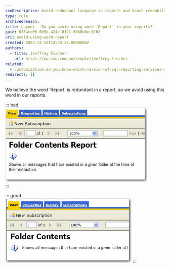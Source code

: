 ```yaml
---
seoDescription: Avoid redundant language in reports and boost readability by refraining from using the word "report".
type: rule
archivedreason:
title: Layout - Do you avoid using word 'Report' in your reports?
guid: 6364ce06-609b-424e-8121-6660b0ec0f68
uri: avoid-using-word-report
created: 2023-12-12T14:38:33.0000000Z
authors:
  - title: Jeoffrey Fischer
    url: https://ww.ssw.com.au/people/jeoffrey-fischer
related:
  - customization-do-you-know-which-version-of-sql-reporting-services-and-visual-studio-you-are-using
redirects: []
---
```


We believe the word 'Report' is redundant in a report, so we avoid using this word in our reports.

<!--endintro-->

::: bad  
![Figure: Bad example - Redundant use of the word 'report' in a report](BadWordinReport.jpg)  
:::

::: good  
![Figure: Good example - Avoidance of the word 'report' in a report](NoBadWordinReport.jpg)
:::
